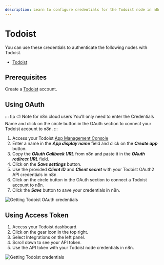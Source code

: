 ```yaml
---
description: Learn to configure credentials for the Todoist node in n8n
---
```


# Todoist

You can use these credentials to authenticate the following nodes with Todoist.
- [Todoist](../../nodes-library/nodes/Todoist/README.md)

## Prerequisites

Create a [Todoist](https://todoist.com/) account.

## Using OAuth

::: tip ⛅️ Note for n8n.cloud users
You'll only need to enter the Credentials Name and click on the circle button in the OAuth section to connect your Todoist account to n8n.
:::

1. Access your Todoist [App Management Console](https://developer.todoist.com/appconsole.html)
2. Enter a name in the ***App display name*** field and click on the ***Create app*** button.
3. Copy the ***OAuth Callback URL*** from n8n and paste it in the ***OAuth redirect URL*** field.
4. Click on the ***Save settings*** button.
5. Use the provided ***Client ID*** and ***Client secret*** with your Todoist OAuth2 API credentials in n8n.
6. Click on the circle button in the OAuth section to connect a Todoist account to n8n.
7. Click the ***Save*** button to save your credentials in n8n.

![Getting Todoist OAuth credentials](./using-oauth.gif)

## Using Access Token

1. Access your Todoist dashboard.
2. Click on the gear icon in the top right.
3. Select Integrations on the left panel.
4. Scroll down to see your API token.
5. Use the API token with your Todoist node credentials in n8n.

![Getting Todoist credentials](./using-access-token.gif)
